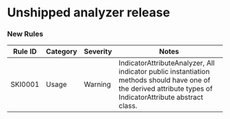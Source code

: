 # Unshipped analyzer release

### New Rules

Rule ID | Category | Severity | Notes
--------|----------|----------|-------
SKI0001 | Usage | Warning | IndicatorAttributeAnalyzer, All indicator public instantiation methods should have one of the derived attribute types of IndicatorAttribute abstract class.
